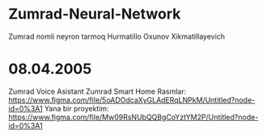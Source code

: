 # Zumrad-Neural-Network
Zumrad nomli neyron tarmoq
Hurmatillo Oxunov Xikmatillayevich
# 08.04.2005
Zumrad Voice Asistant
Zumrad Smart Home
Rasmlar: https://www.figma.com/file/5oADOdcaXyGLAdERqLNPkM/Untitled?node-id=0%3A1
Yana bir proyektim: https://www.figma.com/file/Mw09RsNUbQQBgCoYztYM2P/Untitled?node-id=0%3A1
